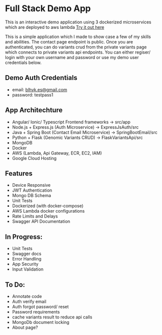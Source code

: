 # Full Stack Demo App
This is an interactive demo application using 3 dockerized microservices which are deployed to aws lambda
[Try it out here](https://barryhykesdemo.web.app)

This is a simple application which I made to show case a few of my skills and abilities. The contact page
endpoint is public. Once you are authenticated, you can do variants crud from the private variants page which 
connects to private variants api endpoints. You can either regiser/ login with your own username and password or
use my demo user credentials below.

## Demo Auth Credentials
 - email: blhyk.es@gmail.com
 - password: testpass1

## App Architechture
 - Angular/ Ionic/ Typescript Frontend frameworks -> src/app
 - Node.js + Express.js (Auth Microservice) -> ExpressJsAuth/src
 - Java + Spring Boot (Contact Email Microservice) -> SpringBootEmail/src
 - Python + Flask (Genomic Variants CRUD) -> FlaskVariantsApi/src
 - MongoDB
 - Docker
 - AWS (Lambda, Api Gateway, ECR, EC2, IAM)
 - Google Cloud Hosting

## Features
 - Device Responsive
 - JWT Authentication
 - Mongo DB Schema
 - Unit Tests
 - Dockerized (with docker-compose)
 - AWS Lambda docker configurations
 - Rate Limits and Delays
 - Swagger API Documentation

## In Progress:
 - Unit Tests
 - Swagger docs
 - Error Handling
 - App Security
 - Input Validation

## To Do:
 - Annotate code
 - Auth verify email
 - Auth forgot password/ reset
 - Password requirements
 - cache variants result to reduce api calls
 - MongoDb document locking
 - About page?
